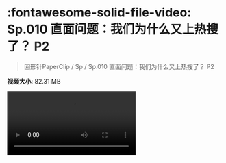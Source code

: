 # :fontawesome-solid-file-video: Sp.010 直面问题：我们为什么又上热搜了？ P2

> 回形针PaperClip / Sp / Sp.010 直面问题：我们为什么又上热搜了？ P2

**视频大小**: 82.31 MB

<div class="video"><video src="https://file.hsyhx.top/archive/回形针PaperClip/Sp/Sp.010 直面问题：我们为什么又上热搜了？ P2.mp4" controls preload>🤔 您的浏览器不支持 video 标签</video></div>